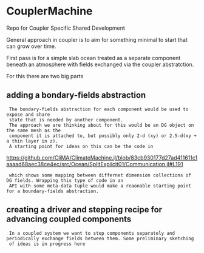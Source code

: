 # CouplerMachine
Repo for Coupler Specific Shared Development

General approach in coupler is to aim for something minimal to start that can grow over time.

First pass is for a simple slab ocean treated as a separate component beneath an atmosphere with
fields exchanged via the coupler abstratction. 

For this there are two big parts

## adding a bondary-fields abstraction

     The bondary-fields abstraction for each component would be used to expose and share
     state that is needed by another component. 
     The approach we are thinking about for this would be an DG object on the same mesh as the 
     component it is attached to, but possibly only 2-d (xy) or 2.5-d(xy + a thin layer in z).
     A starting point for ideas on this can be the code in 
     
 https://github.com/CliMA/ClimateMachine.jl/blob/83cb930177d27ad411611c1aaaad68aec38ce4ec/src/Ocean/SplitExplicit01/Communication.jl#L191
        
     which shows some mapping between differnet dimension collections of DG fields. Wrapping this type of code in an
     API with some meta-data tuple would make a reaonable starting point for a boundary-fields abstraction.
       
     
## creating a driver and stepping recipe for advancing coupled components

     In a coupled system we want to step components separately and periodically exchange fields between them. Some preliminary sketching
     of ideas is in progress here
     
        
 
